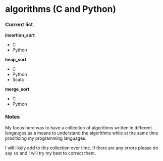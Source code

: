 # algorithms (C and Python)

### Current list 
**insertion_sort**
- C 
- Python

**heap_sort**
- C 
- Python
- Scala 

**merge_sort**
- C 
- Python

### Notes
My focus here was to have a collection of algorithms written in different langauges as a means to understand the algorithms while at the same time praciticing my programming languages.

I will likely add to this collection over time. If there are any errors please do say so and I will try my best to correct them.

